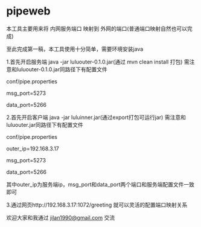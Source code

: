 # pipeweb

本工具主要用来将 内网服务端口 映射到 外网的端口(普通端口映射自然也可以完成)

至此完成第一稿，本工具使用十分简单，需要环境安装java

1.首先开启服务端
java -jar luluouter-0.1.0.jar(通过 mvn clean install 打包)
需注意和luluouter-0.1.0.jar同路径下有配置文件

conf/pipe.properties

msg_port=5273

data_port=5266


2.首先开启客户端
java -jar luluinner.jar(通过export打包可运行jar)
需注意和luluouter.jar同路径下有配置文件

conf/pipe.properties

outer_ip=192.168.3.17

msg_port=5273

data_port=5266


其中outer_ip为服务端ip，msg_port和data_port两个端口和服务端配置文件一致即可

3.通过网页http://192.168.3.17:1072/greeting 就可以灵活的配置端口映射关系

欢迎大家和我通过 jilan1990@gmail.com 交流
